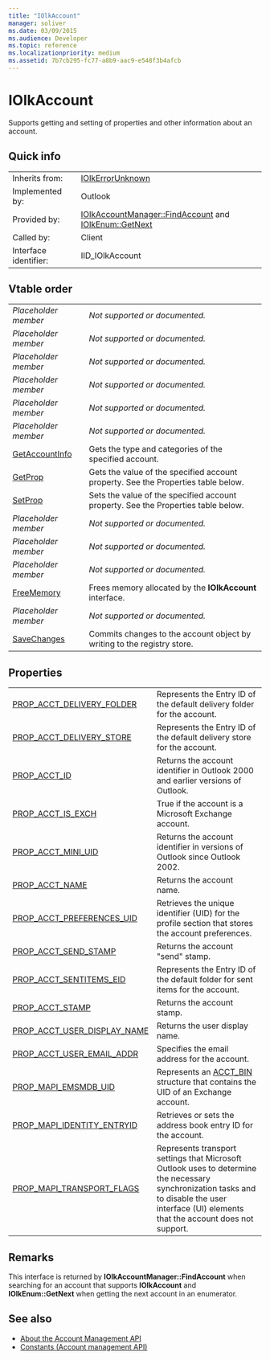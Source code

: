 ```yaml
---
title: "IOlkAccount"
manager: soliver
ms.date: 03/09/2015
ms.audience: Developer
ms.topic: reference
ms.localizationpriority: medium
ms.assetid: 7b7cb295-fc77-a8b9-aac9-e548f3b4afcb
---
```


# IOlkAccount

Supports getting and setting of properties and other information about an account.
  
## Quick info

|||
|:-----|:-----|
|Inherits from:  <br/> |[IOlkErrorUnknown](iolkerrorunknown.md) <br/> |
|Implemented by:  <br/> |Outlook  <br/> |
|Provided by:  <br/> |[IOlkAccountManager::FindAccount](iolkaccountmanager-findaccount.md) and [IOlkEnum::GetNext](iolkenum-getnext.md) <br/> |
|Called by:  <br/> |Client  <br/> |
|Interface identifier:  <br/> |IID_IOlkAccount  <br/> |
   
## Vtable order

|||
|:-----|:-----|
| *Placeholder member*  <br/> | *Not supported or documented.*  <br/> |
| *Placeholder member*  <br/> | *Not supported or documented.*  <br/> |
| *Placeholder member*  <br/> | *Not supported or documented.*  <br/> |
| *Placeholder member*  <br/> | *Not supported or documented.*  <br/> |
| *Placeholder member*  <br/> | *Not supported or documented.*  <br/> |
| *Placeholder member*  <br/> | *Not supported or documented.*  <br/> |
|[GetAccountInfo](iolkaccount-getaccountinfo.md) <br/> |Gets the type and categories of the specified account. |
|[GetProp](iolkaccount-getprop.md) <br/> |Gets the value of the specified account property. See the Properties table below. |
|[SetProp](iolkaccount-setprop.md) <br/> |Sets the value of the specified account property. See the Properties table below. |
| *Placeholder member*  <br/> | *Not supported or documented.*  <br/> |
| *Placeholder member*  <br/> | *Not supported or documented.*  <br/> |
| *Placeholder member*  <br/> | *Not supported or documented.*  <br/> |
|[FreeMemory](iolkaccount-freememory.md) <br/> |Frees memory allocated by the **IOlkAccount** interface. |
| *Placeholder member*  <br/> | *Not supported or documented.*  <br/> |
|[SaveChanges](iolkaccount-savechanges.md) <br/> |Commits changes to the account object by writing to the registry store. |
   
## Properties

|||
|:-----|:-----|
|[PROP_ACCT_DELIVERY_FOLDER](prop_acct_delivery_folder.md) <br/> |Represents the Entry ID of the default delivery folder for the account. |
|[PROP_ACCT_DELIVERY_STORE](prop_acct_delivery_store.md) <br/> |Represents the Entry ID of the default delivery store for the account. |
|[PROP_ACCT_ID](prop_acct_id.md) <br/> |Returns the account identifier in Outlook 2000 and earlier versions of Outlook. |
|[PROP_ACCT_IS_EXCH](prop_acct_is_exch.md) <br/> |True if the account is a Microsoft Exchange account. |
|[PROP_ACCT_MINI_UID](prop_acct_mini_uid.md) <br/> |Returns the account identifier in versions of Outlook since Outlook 2002. |
|[PROP_ACCT_NAME](prop_acct_name.md) <br/> |Returns the account name. |
|[PROP_ACCT_PREFERENCES_UID](prop_acct_preferences_uid.md) <br/> |Retrieves the unique identifier (UID) for the profile section that stores the account preferences. |
|[PROP_ACCT_SEND_STAMP](prop_acct_send_stamp.md) <br/> |Returns the account "send" stamp. |
|[PROP_ACCT_SENTITEMS_EID](prop_acct_sentitems_eid.md) <br/> |Represents the Entry ID of the default folder for sent items for the account. |
|[PROP_ACCT_STAMP](prop_acct_stamp.md) <br/> |Returns the account stamp. |
|[PROP_ACCT_USER_DISPLAY_NAME](prop_acct_user_display_name.md) <br/> |Returns the user display name. |
|[PROP_ACCT_USER_EMAIL_ADDR](prop_acct_user_email_addr.md) <br/> |Specifies the email address for the account. |
|[PROP_MAPI_EMSMDB_UID](prop_mapi_emsmdb_uid.md) <br/> |Represents an [ACCT_BIN](acct_bin.md) structure that contains the UID of an Exchange account. |
|[PROP_MAPI_IDENTITY_ENTRYID](prop_mapi_identity_entryid.md) <br/> |Retrieves or sets the address book entry ID for the account. |
|[PROP_MAPI_TRANSPORT_FLAGS](prop_mapi_transport_flags.md) <br/> |Represents transport settings that Microsoft Outlook uses to determine the necessary synchronization tasks and to disable the user interface (UI) elements that the account does not support. |
   
## Remarks

This interface is returned by **IOlkAccountManager::FindAccount** when searching for an account that supports **IOlkAccount** and **IOlkEnum::GetNext** when getting the next account in an enumerator. 
  
## See also

- [About the Account Management API](about-the-account-management-api.md)  
- [Constants (Account management API)](constants-account-management-api.md)

